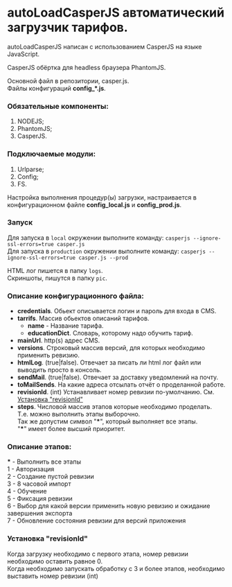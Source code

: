 # autoLoadCasperJS автоматический загрузчик тарифов.

autoLoadCasperJS написан с использованием CasperJS на языке JavaScript.

CasperJS обёртка для headless браузера PhantomJS.

Основной файл в репозитории, casper.js.<br>
Файлы конфигураций **config_*.js**.

### Обязательные компоненты:
1. NODEJS;
2. PhantomJS;
3. CasperJS.

### Подключаемые модули:
1. Urlparse;
2. Config;
3. FS.

Настройка выполнения процедур(ы) загрузки, настраивается в конфигурационном файле **config_local.js** и **config_prod.js**.

### Запуск
Для запуска в `local` окружении выполните команду: `casperjs --ignore-ssl-errors=true casper.js`<br>
Для запуска в `production` окружении выполните команду: `casperjs --ignore-ssl-errors=true casper.js --prod`

HTML лог пишется в папку `logs`.<br>
Скриншоты, пишутся в папку `pic`.

### Описание конфигурационного файла:
 - <b>credentials</b>. Обьект описывается логин и пароль для входа в CMS.
 - <b>tarrifs</b>. Массив обьектов описаний тарифов.
    - <b>name</b> - Название тарифа.
    - <b>educationDict</b>. Словарь, которому надо обучить тариф.
 - <b>mainUrl</b>. http(s) адрес CMS.
 - <b>versions</b>. Строковый массив версий, для которых необходимо применить ревизию.
 - <b>htmlLog</b>. (true|false). Отвечает за писать ли html лог файл или выводить просто в консоль.<br>
 - <b>sendMail</b>. (true|false). Отвечает за доставку уведомлений на почту.
 - <b>toMailSends</b>. На какие адреса отсылать отчёт о проделанной работе.
 - <b>revisionId</b>. (int) Устанавливает номер ревизии по-умолчанию. См. [Установка "revisionId"](#revisionSet)
 - <b>steps</b>. Числовой массив этапов которые необходимо проделать.<br>
	Т.е. можно выполнить этапы выборочно.<br>
	Так же допустим символ "__*__", который выполняет все этапы.<br>
	"__*__" имеет более высший приоритет.

### Описание этапов:
__*__ - Выполнить все этапы<br>
1 - Авторизация<br>
2 - Создание пустой ревизии<br>
3 - 8 часовой импорт<br>
4 - Обучение<br>
5 - Фиксация ревизии<br>
6 - Выбор для какой версии применить новую ревизию и ожидание завершения экспорта<br>
7 - Обновление состояния ревизии для версий приложения<br>

### <a name="revisionSet"></a>Установка "revisionId"
Когда загрузку необходимо с первого этапа, номер ревизии необходимо оставить равное 0.<br>
Когда необходимо запускать обработку с 3 и более этапов, необходимо выставить номер ревизии (int)
